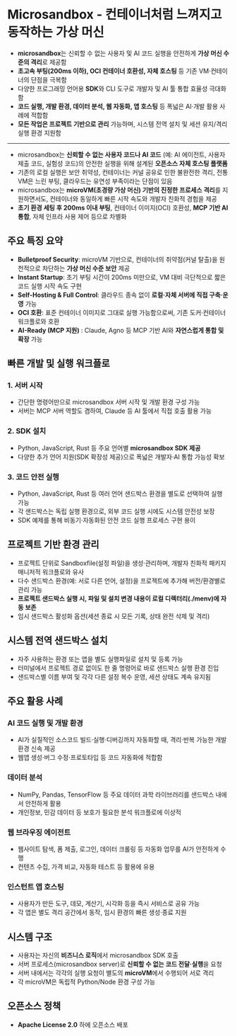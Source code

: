 # Microsandbox - 컨테이너처럼 느껴지고 동작하는 가상 머신


* **microsandbox**는 신뢰할 수 없는 사용자 및 AI 코드 실행을 안전하게 **가상 머신 수준의 격리**로 제공함
* **초고속 부팅(200ms 이하), OCI 컨테이너 호환성, 자체 호스팅** 등 기존 VM·컨테이너의 단점을 극복함
* 다양한 프로그래밍 언어용 **SDK**와 CLI 도구로 개발자 및 AI 툴 통합 효율성 극대화함
* **코드 실행, 개발 환경, 데이터 분석, 웹 자동화, 앱 호스팅** 등 폭넓은 AI·개발 활용 사례에 적합함
* **모든 작업은 프로젝트 기반으로 관리** 가능하며, 시스템 전역 설치 및 세션 유지/격리 실행 환경 지원함

---

* microsandbox는 **신뢰할 수 없는 사용자 코드나 AI 코드** (예: AI 에이전트, 사용자 제출 코드, 실험성 코드)의 안전한 실행을 위해 설계된 **오픈소스 자체 호스팅 플랫폼**
* 기존의 로컬 실행은 보안 취약성, 컨테이너는 커널 공유로 인한 불완전한 격리, 전통 VM은 느린 부팅, 클라우드는 유연성 부족이라는 단점이 있음
* microsandbox는 **microVM(초경량 가상 머신) 기반의 진정한 프로세스 격리**를 지원하면서도, 컨테이너와 동일하게 빠른 시작 속도와 개발자 친화적 경험을 제공
* **초기 환경 세팅 후 200ms 이내 부팅**, 컨테이너 이미지(OCI) 호환성, **MCP 기반 AI 통합**, 자체 인프라 사용 제어 등으로 차별화

주요 특징 요약
--------

* **Bulletproof Security**: microVM 기반으로, 컨테이너의 취약점(커널 탈출)을 원천적으로 차단하는 **가상 머신 수준 보안** 제공
* **Instant Startup**: 초기 부팅 시간이 200ms 미만으로, VM 대비 극단적으로 짧은 코드 실행 시작 속도 구현
* **Self-Hosting & Full Control**: 클라우드 종속 없이 **로컬·자체 서버에 직접 구축·운영** 가능
* **OCI 호환**: 표준 컨테이너 이미지로 그대로 실행 가능함으로써, 기존 도커·컨테이너 워크플로와 호환
* **AI-Ready (MCP 지원)** : Claude, Agno 등 MCP 기반 AI와 **자연스럽게 통합 및 확장** 가능

빠른 개발 및 실행 워크플로
---------------

### 1. 서버 시작

* 간단한 명령어만으로 microsandbox 서버 시작 및 개발 환경 구성 가능
* 서버는 MCP 서버 역할도 겸하여, Claude 등 AI 툴에서 직접 호출 활용 가능

### 2. SDK 설치

* Python, JavaScript, Rust 등 주요 언어별 **microsandbox SDK 제공**
* 다양한 추가 언어 지원(SDK 확장성 제공)으로 폭넓은 개발자·AI 통합 가능성 확보

### 3. 코드 안전 실행

* Python, JavaScript, Rust 등 여러 언어 샌드박스 환경을 별도로 선택하여 실행 가능
* 각 샌드박스는 독립 실행 환경으로, 외부 코드 실행 시에도 시스템 안전성 보장
* SDK 예제를 통해 비동기·자동화된 안전 코드 실행 프로세스 구현 용이

프로젝트 기반 환경 관리
-------------

* 프로젝트 단위로 Sandboxfile(설정 파일)을 생성·관리하며, 개발자 친화적 패키지 매니저적 워크플로와 유사
* 다수 샌드박스 환경(예: 서로 다른 언어, 설정)을 프로젝트에 추가해 버전/환경별로 관리 가능
* **프로젝트 샌드박스 실행 시, 파일 및 설치 변경 내용이 로컬 디렉터리(./menv)에 자동 보존**
* 임시 샌드박스 활성화 옵션(세션 종료 시 모든 기록, 상태 완전 삭제 및 격리)

시스템 전역 샌드박스 설치
--------------

* 자주 사용하는 환경 또는 앱을 별도 실행파일로 설치 및 등록 가능
* 터미널에서 프로젝트 경로 없이도 한 줄 명령어로 바로 샌드박스 실행 환경 진입
* 샌드박스별 이름 부여 및 각각 다른 설정 복수 운영, 세션 상태도 계속 유지됨

주요 활용 사례
--------

### AI 코드 실행 및 개발 환경

* AI가 실질적인 소스코드 빌드·실행·디버깅까지 자동화할 때, 격리·반복 가능한 개발 환경 신속 제공
* 웹앱 생성·버그 수정·프로토타입 등 코드 자동화에 적합함

### 데이터 분석

* NumPy, Pandas, TensorFlow 등 주요 데이터 과학 라이브러리를 샌드박스 내에서 안전하게 활용
* 개인정보, 민감 데이터 등 보호가 필요한 분석 워크플로에 이상적

### 웹 브라우징 에이전트

* 웹사이트 탐색, 폼 제출, 로그인, 데이터 크롤링 등 자동화 업무를 AI가 안전하게 수행
* 컨텐츠 수집, 가격 비교, 자동화 테스트 등 활용에 유용

### 인스턴트 앱 호스팅

* 사용자가 만든 도구, 데모, 계산기, 시각화 등을 즉시 서비스로 공유 가능
* 각 앱은 별도 격리 공간에서 동작, 임시 환경의 빠른 생성·종료 지원

시스템 구조
------

* 사용자는 자신의 **비즈니스 로직**에서 microsandbox SDK 호출
* 서버 프로세스(microsandbox server)로 **신뢰할 수 없는 코드 전달·실행**을 요청
* 서버 내에서는 각각의 실행 요청이 별도의 **microVM**에서 수행되어 서로 격리
* 각 microVM은 독립적 Python/Node 환경 구성 가능

오픈소스 정책
-------

* **Apache License 2.0** 하에 오픈소스 배포

